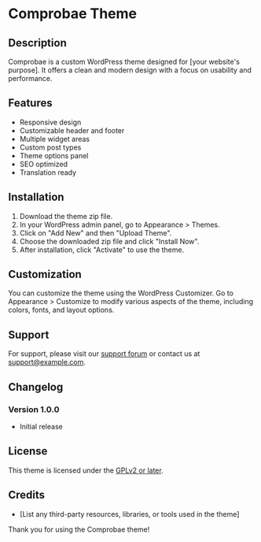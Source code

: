 # Comprobae Theme

## Description
Comprobae is a custom WordPress theme designed for [your website's purpose]. It offers a clean and modern design with a focus on usability and performance.

## Features
- Responsive design
- Customizable header and footer
- Multiple widget areas
- Custom post types
- Theme options panel
- SEO optimized
- Translation ready

## Installation
1. Download the theme zip file.
2. In your WordPress admin panel, go to Appearance > Themes.
3. Click on "Add New" and then "Upload Theme".
4. Choose the downloaded zip file and click "Install Now".
5. After installation, click "Activate" to use the theme.

## Customization
You can customize the theme using the WordPress Customizer. Go to Appearance > Customize to modify various aspects of the theme, including colors, fonts, and layout options.

## Support
For support, please visit our [support forum](#) or contact us at [support@example.com](mailto:github.budiharyono@gmail.com).

## Changelog
### Version 1.0.0
- Initial release

## License
This theme is licensed under the [GPLv2 or later](https://www.gnu.org/licenses/gpl-2.0.html).

## Credits
- [List any third-party resources, libraries, or tools used in the theme]

Thank you for using the Comprobae theme!